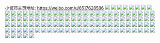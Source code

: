 小酱邓主页地址: https://weibo.com/u/6517628586 
![](https://wx4.sinaimg.cn/mw2000/00775iVIly1h9g90ljqbpj32eo37kkjo.jpg) 
![](https://wx4.sinaimg.cn/mw2000/00775iVIly1h9g9139secj32c23401kz.jpg) 
![](https://wx4.sinaimg.cn/mw2000/00775iVIly1h9g9170lptj32c0340x6s.jpg) 
![](https://wx4.sinaimg.cn/mw2000/00775iVIly1h9g90h2thnj32c02nd4qp.jpg) 
![](https://wx4.sinaimg.cn/mw2000/00775iVIly1h9g90rcch5j32c02yuhdx.jpg) 
![](https://wx4.sinaimg.cn/mw2000/00775iVIly1h9g919wyamj33402c01l0.jpg) 
![](https://wx4.sinaimg.cn/mw2000/00775iVIly1h9g90xs0coj33402c01kx.jpg) 
![](https://wx4.sinaimg.cn/mw2000/00775iVIly1h9g910zjldj32c02c0e84.jpg) 
![](https://wx4.sinaimg.cn/mw2000/00775iVIly1h9f3bna3f5j31l937kb2a.jpg) 
![](https://wx4.sinaimg.cn/mw2000/00775iVIly1h9f3bcp2zjj31fe37knpf.jpg) 
![](https://wx4.sinaimg.cn/mw2000/00775iVIly1h9f3ble7t9j317237kkjl.jpg) 
![](https://wx4.sinaimg.cn/mw2000/00775iVIly1h9f3beeiq0j30xc3jzu0x.jpg) 
![](https://wx4.sinaimg.cn/mw2000/00775iVIly1h9f3bi7dtxj30xc3ywb2a.jpg) 
![](https://wx4.sinaimg.cn/mw2000/00775iVIly1h9f3bgohfgj31fe37knpf.jpg) 
![](https://wx4.sinaimg.cn/mw2000/00775iVIly1h9f3bk3f7lj30xc37uhdu.jpg) 
![](https://wx4.sinaimg.cn/mw2000/00775iVIly1h9f3bab1taj30xc3aa4qq.jpg) 
![](https://wx4.sinaimg.cn/mw2000/00775iVIly1h9f3bozy58j30xc3ure82.jpg) 
![](https://wx4.sinaimg.cn/mw2000/00775iVIgy1h967hn1ayaj32c0340qv5.jpg) 
![](https://wx4.sinaimg.cn/mw2000/00775iVIgy1h967hftf6sj32c0340npd.jpg) 
![](https://wx4.sinaimg.cn/mw2000/00775iVIgy1h967hh67asj32c03407wh.jpg) 
![](https://wx4.sinaimg.cn/mw2000/00775iVIgy1h967hifnpkj32c03404qp.jpg) 
![](https://wx4.sinaimg.cn/mw2000/00775iVIgy1h967hjyx4xj32c0340e81.jpg) 
![](https://wx4.sinaimg.cn/mw2000/00775iVIgy1h967hdr8rsj32c0340u0x.jpg) 
![](https://wx4.sinaimg.cn/mw2000/00775iVIgy1h8wtm4wjm4j32c0340kjl.jpg) 
![](https://wx4.sinaimg.cn/mw2000/00775iVIgy1h8wtm5zokhj32c0340hdt.jpg) 
![](https://wx4.sinaimg.cn/mw2000/00775iVIgy1h8qs0azgdjj32c0340e81.jpg) 
![](https://wx4.sinaimg.cn/mw2000/00775iVIgy1h8qs0j4q07j32c0342hdu.jpg) 
![](https://wx4.sinaimg.cn/mw2000/00775iVIgy1h8qs0epj0wj30ku0rstee.jpg) 
![](https://wx4.sinaimg.cn/mw2000/00775iVIgy1h8qs0fuewbj30lc0sgn64.jpg) 
![](https://wx4.sinaimg.cn/mw2000/00775iVIgy1h8qs0h3ky9j30ku0rstey.jpg) 
![](https://wx4.sinaimg.cn/mw2000/00775iVIgy1h8qs0hocd4j30ku0rswkn.jpg) 
![](https://wx4.sinaimg.cn/mw2000/00775iVIgy1h8ish5t97wj31o0280qv5.jpg) 
![](https://wx4.sinaimg.cn/mw2000/00775iVIgy1h8ish6e8m6j32801o0u0x.jpg) 
![](https://wx4.sinaimg.cn/mw2000/00775iVIgy1h8ish58xiaj31o0280e81.jpg) 
![](https://wx4.sinaimg.cn/mw2000/00775iVIgy1h8ish84ihbj30u012ptlp.jpg) 
![](https://wx4.sinaimg.cn/mw2000/00775iVIgy1h8ish7jzz1j30u012x4by.jpg) 
![](https://wx4.sinaimg.cn/mw2000/00775iVIgy1h8ish8rbe6j31o02804qp.jpg) 
![](https://wx4.sinaimg.cn/mw2000/00775iVIgy1h8fgwfrm1yj32c0340qv5.jpg) 
![](https://wx4.sinaimg.cn/mw2000/00775iVIgy1h8fgwi0nbuj32c03404qq.jpg) 
![](https://wx4.sinaimg.cn/mw2000/00775iVIgy1h8drcn0n9nj32c0340b2a.jpg) 
![](https://wx4.sinaimg.cn/mw2000/00775iVIly1h8d4f8n31zj32c0340qv9.jpg) 
![](https://wx4.sinaimg.cn/mw2000/00775iVIly1h8d4fdgf0vj32c03401l5.jpg) 
![](https://wx4.sinaimg.cn/mw2000/00775iVIly1h8d4fg7jhjj32c0340u11.jpg) 
![](https://wx4.sinaimg.cn/mw2000/00775iVIly1h8d4fhu22sj32402tc1l2.jpg) 
![](https://wx4.sinaimg.cn/mw2000/00775iVIly1h8d4fk13hej338w2eohdx.jpg) 
![](https://wx4.sinaimg.cn/mw2000/00775iVIly1h8d4fq8f24j32c03407wm.jpg) 
![](https://wx4.sinaimg.cn/mw2000/00775iVIgy1h8awpn0tjgj33402c07wi.jpg) 
![](https://wx4.sinaimg.cn/mw2000/00775iVIgy1h8awpsey5gj32c1340kjl.jpg) 
![](https://wx4.sinaimg.cn/mw2000/00775iVIgy1h8awqhgqaxj30tu13u79k.jpg) 
![](https://wx4.sinaimg.cn/mw2000/00775iVIgy1h8awpti7b0j32c13404qp.jpg) 
![](https://wx4.sinaimg.cn/mw2000/00775iVIgy1h89p8l86jej32c0340u0z.jpg) 
![](https://wx4.sinaimg.cn/mw2000/00775iVIgy1h89p8hesnxj33402c0qv5.jpg) 
![](https://wx4.sinaimg.cn/mw2000/00775iVIgy1h8505j7cv1j31400u0gsh.jpg) 
![](https://wx4.sinaimg.cn/mw2000/00775iVIgy1h83ozuj0jaj321x2zob2a.jpg) 
![](https://wx4.sinaimg.cn/mw2000/00775iVIgy1h83ozxhpzpj327z2t9x6q.jpg) 
![](https://wx4.sinaimg.cn/mw2000/00775iVIgy1h83p017zkhj32802yokjn.jpg) 
![](https://wx4.sinaimg.cn/mw2000/00775iVIgy1h83ozqr8uvj32802yob2b.jpg) 
![](https://wx4.sinaimg.cn/mw2000/00775iVIgy1h7zbnjqbdhj32yo2804qr.jpg) 
![](https://wx4.sinaimg.cn/mw2000/00775iVIgy1h7zbnmsfecj32yo2804qr.jpg) 
![](https://wx4.sinaimg.cn/mw2000/00775iVIgy1h7vutzit77j30xk0whn91.jpg) 
![](https://wx4.sinaimg.cn/mw2000/00775iVIgy1h7vuu0wqnpj317c0wi4dw.jpg) 
![](https://wx4.sinaimg.cn/mw2000/00775iVIgy1h7vuu1x38qj32de35su0x.jpg) 
![](https://wx4.sinaimg.cn/mw2000/00775iVIgy1h7vuu3kc3aj32c0340e83.jpg) 
![](https://wx4.sinaimg.cn/mw2000/00775iVIgy1h7vuu97stsj32802yob2b.jpg) 
![](https://wx4.sinaimg.cn/mw2000/00775iVIgy1h7vuue6a7zj32802yoe83.jpg) 
![](https://wx4.sinaimg.cn/mw2000/00775iVIgy1h7vuuirvdmj32802yoqv7.jpg) 
![](https://wx4.sinaimg.cn/mw2000/00775iVIgy1h7vuunqxerj32802yox6r.jpg) 
![](https://wx4.sinaimg.cn/mw2000/00775iVIgy1h7vuuozhzgj30wi17cdul.jpg) 
![](https://wx4.sinaimg.cn/mw2000/00775iVIgy1h7vusrddxjj32c1340e84.jpg) 
![](https://wx4.sinaimg.cn/mw2000/00775iVIgy1h7vutfrkubj32c1340qv8.jpg) 
![](https://wx4.sinaimg.cn/mw2000/00775iVIgy1h7vusg085yj327d2xs1ky.jpg) 
![](https://wx4.sinaimg.cn/mw2000/00775iVIgy1h7vuslud06j32c1340qv9.jpg) 
![](https://wx4.sinaimg.cn/mw2000/00775iVIgy1h7vusvoh0qj32802yohdv.jpg) 
![](https://wx4.sinaimg.cn/mw2000/00775iVIgy1h7vuszz89aj32dd35se82.jpg) 
![](https://wx4.sinaimg.cn/mw2000/00775iVIgy1h7vut42cfvj32c1340u0z.jpg) 
![](https://wx4.sinaimg.cn/mw2000/00775iVIgy1h7vuta898ej31zz2nynph.jpg) 
![](https://wx4.sinaimg.cn/mw2000/00775iVIgy1h7vutgmqyij32c2340kjl.jpg) 
![](https://wx4.sinaimg.cn/mw2000/00775iVIgy1h7vutklic7j32802yohdv.jpg) 
![](https://wx4.sinaimg.cn/mw2000/00775iVIgy1h7vutosotrj33402c0b2a.jpg) 
![](https://wx4.sinaimg.cn/mw2000/00775iVIgy1h7vutu1kokj32c03401l1.jpg) 
![](https://wx4.sinaimg.cn/mw2000/00775iVIgy1h7vutvh8afj32c0340x6q.jpg) 
![](https://wx4.sinaimg.cn/mw2000/00775iVIgy1h7vutxaf7kj33402c07wi.jpg) 
![](https://wx4.sinaimg.cn/mw2000/00775iVIgy1h7s4p44ygej33402c0x6q.jpg) 
![](https://wx4.sinaimg.cn/mw2000/00775iVIgy1h7s4pi3wj5j32c0340npf.jpg) 
![](https://wx4.sinaimg.cn/mw2000/00775iVIgy1h7q3bv65inj32c0340b29.jpg) 
![](https://wx4.sinaimg.cn/mw2000/00775iVIgy1h7q3btw93nj32c0340kjl.jpg) 
![](https://wx4.sinaimg.cn/mw2000/00775iVIgy1h7q3bw4r69j30tu13ugrr.jpg) 
![](https://wx4.sinaimg.cn/mw2000/00775iVIgy1h7nh7upkcuj32xh28hnpd.jpg) 
![](https://wx4.sinaimg.cn/mw2000/00775iVIgy1h7nh9giwn5j30tu0u9476.jpg) 
![](https://wx4.sinaimg.cn/mw2000/00775iVIgy1h7nh80k3mvj33402c0b2a.jpg) 
![](https://wx4.sinaimg.cn/mw2000/00775iVIgy1h7nh7su5cyj32c03404qu.jpg) 
![](https://wx4.sinaimg.cn/mw2000/00775iVIgy1h7m7hw3lj2j329y2qsqv5.jpg) 
![](https://wx4.sinaimg.cn/mw2000/00775iVIgy1h7ljvkqulej32c03407wj.jpg) 
![](https://wx4.sinaimg.cn/mw2000/00775iVIgy1h7ljvnqbcpj32c0340e83.jpg) 
![](https://wx4.sinaimg.cn/mw2000/00775iVIgy1h7ljvoil2wj31hg1hg7ue.jpg) 
![](https://wx4.sinaimg.cn/mw2000/00775iVIgy1h7ljvhaompj32da35s4qp.jpg) 
![](https://wx4.sinaimg.cn/mw2000/00775iVIgy1h7fffn229ej32yo280e83.jpg) 
![](https://wx4.sinaimg.cn/mw2000/00775iVIgy1h7fffq6espj33402c07wj.jpg) 
![](https://wx4.sinaimg.cn/mw2000/00775iVIgy1h7fffxaa2oj32yo280e83.jpg) 
![](https://wx4.sinaimg.cn/mw2000/00775iVIgy1h79sdee3wpj30wi1ycwm7.jpg) 
![](https://wx4.sinaimg.cn/mw2000/00775iVIgy1h765av1jtkj32yo2804qr.jpg) 
![](https://wx4.sinaimg.cn/mw2000/00775iVIgy1h7659zolauj32802yo7wj.jpg) 
![](https://wx4.sinaimg.cn/mw2000/00775iVIgy1h7659hlwsdj32802yob2b.jpg) 
![](https://wx4.sinaimg.cn/mw2000/00775iVIgy1h765axysrbj33402c0u0x.jpg) 
![](https://wx4.sinaimg.cn/mw2000/00775iVIgy1h765b05jhxj33402c04qp.jpg) 
![](https://wx4.sinaimg.cn/mw2000/00775iVIgy1h765bipyx2j32802yogxc.jpg) 
![](https://wx4.sinaimg.cn/mw2000/00775iVIly1h61rmda151j31ny2807wi.jpg) 
![](https://wx4.sinaimg.cn/mw2000/00775iVIly1h61rmiehzjj31o02801ky.jpg) 
![](https://wx4.sinaimg.cn/mw2000/00775iVIly1h61rmlu9jxj31o0280ju9.jpg) 
![](https://wx4.sinaimg.cn/mw2000/00775iVIgy1h5eqthmx0cj32802804qp.jpg) 
![](https://wx4.sinaimg.cn/mw2000/00775iVIgy1h5eqtvwjqyj31o02801kz.jpg) 
![](https://wx4.sinaimg.cn/mw2000/00775iVIgy1h5equbq8pej31o0280x6q.jpg) 
![](https://wx4.sinaimg.cn/mw2000/00775iVIgy1h5equek3g8j32c0340qv5.jpg) 

